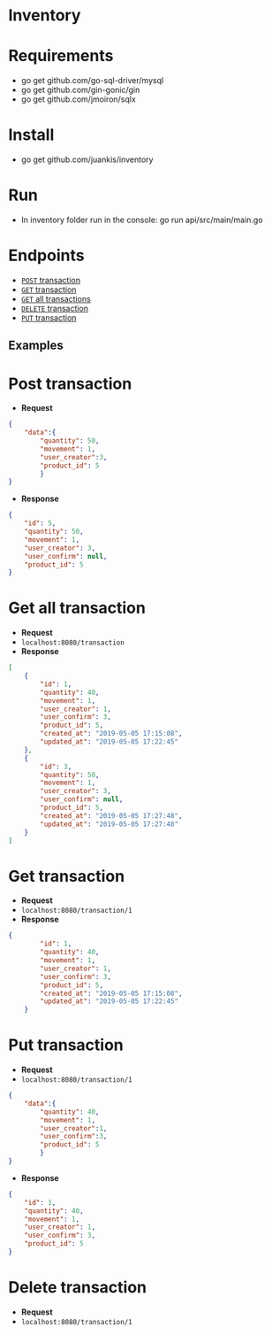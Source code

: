 # Inventory
# Requirements
- go get github.com/go-sql-driver/mysql
- go get github.com/gin-gonic/gin
- go get github.com/jmoiron/sqlx
# Install
- go get github.com/juankis/inventory
# Run
- In inventory folder run in the console: go run api/src/main/main.go

# Endpoints

- [<code>POST</code> transaction](#post-transaction)
- [<code>GET</code> transaction](#get-transaction)
- [<code>GET</code> all transactions](#get-all-transaction)
- [<code>DELETE</code> transaction](#delete-transaction)
- [<code>PUT</code> transaction](#put-transaction)

## Examples
# Post transaction
- **Request**
``` json
{
	"data":{
		"quantity":	50, 
		"movement": 1, 
		"user_creator":3, 
		"product_id": 5
		}
}
```
- **Response**
``` json
{
    "id": 5,
    "quantity": 50,
    "movement": 1,
    "user_creator": 3,
    "user_confirm": null,
    "product_id": 5
}
``` 
# Get all transaction
- **Request**
- <code>localhost:8080/transaction</code>
- **Response**
``` json
[
    {
        "id": 1,
        "quantity": 40,
        "movement": 1,
        "user_creator": 1,
        "user_confirm": 3,
        "product_id": 5,
        "created_at": "2019-05-05 17:15:08",
        "updated_at": "2019-05-05 17:22:45"
    },
    {
        "id": 3,
        "quantity": 50,
        "movement": 1,
        "user_creator": 3,
        "user_confirm": null,
        "product_id": 5,
        "created_at": "2019-05-05 17:27:48",
        "updated_at": "2019-05-05 17:27:48"
    }
]    
```

# Get transaction
- **Request**
- <code>localhost:8080/transaction/1</code>
- **Response**
``` json
{
        "id": 1,
        "quantity": 40,
        "movement": 1,
        "user_creator": 1,
        "user_confirm": 3,
        "product_id": 5,
        "created_at": "2019-05-05 17:15:08",
        "updated_at": "2019-05-05 17:22:45"
    }
```

# Put transaction
- **Request**
- <code>localhost:8080/transaction/1</code>
``` json
{
	"data":{
		"quantity":	40, 
		"movement": 1, 
		"user_creator":1,
		"user_confirm":3,
		"product_id": 5
		}
}
```
- **Response**
``` json
{
    "id": 1,
    "quantity": 40,
    "movement": 1,
    "user_creator": 1,
    "user_confirm": 3,
    "product_id": 5
}
```

# Delete transaction
- **Request**
- <code>localhost:8080/transaction/1</code>
